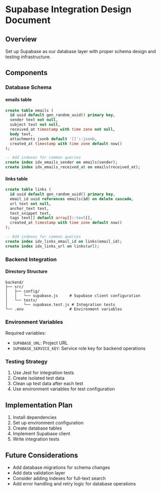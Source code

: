# Supabase Integration Design Document

## Overview
Set up Supabase as our database layer with proper schema design and testing infrastructure.

## Components

### Database Schema

#### emails table
```sql
create table emails (
  id uuid default gen_random_uuid() primary key,
  sender text not null,
  subject text not null,
  received_at timestamp with time zone not null,
  body text,
  attachments jsonb default '[]'::jsonb,
  created_at timestamp with time zone default now()
);

-- Add indexes for common queries
create index idx_emails_sender on emails(sender);
create index idx_emails_received_at on emails(received_at);
```

#### links table
```sql
create table links (
  id uuid default gen_random_uuid() primary key,
  email_id uuid references emails(id) on delete cascade,
  url text not null,
  anchor_text text,
  text_snippet text,
  tags text[] default array[]::text[],
  created_at timestamp with time zone default now()
);

-- Add indexes for common queries
create index idx_links_email_id on links(email_id);
create index idx_links_url on links(url);
```

### Backend Integration

#### Directory Structure
```
backend/
├── src/
│   ├── config/
│   │   └── supabase.js     # Supabase client configuration
│   └── tests/
│       └── supabase.test.js # Integration tests
└── .env                    # Environment variables
```

### Environment Variables
Required variables:
- `SUPABASE_URL`: Project URL
- `SUPABASE_SERVICE_KEY`: Service role key for backend operations

### Testing Strategy
1. Use Jest for integration tests
2. Create isolated test data
3. Clean up test data after each test
4. Use environment variables for test configuration

## Implementation Plan
1. Install dependencies
2. Set up environment configuration
3. Create database tables
4. Implement Supabase client
5. Write integration tests

## Future Considerations
- Add database migrations for schema changes
- Add data validation layer
- Consider adding indexes for full-text search
- Add error handling and retry logic for database operations 